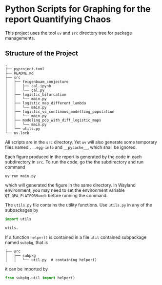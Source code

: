 # Python Scripts for Graphing for the report Quantifying Chaos

This project uses the tool `uv` and `src` directory tree for package managements.

## Structure of the Project

```
.
├── pyproject.toml
├── README.md
├── src
│   ├── feigenbuam_conjecture
│   │   ├── cal.ipynb
│   │   └── cal.py
│   ├── logistic_bifurcation
│   │   └── main.py
│   ├── logistic_map_different_lambda
│   │   └── main.py
│   ├── logistic_vs_continous_modelling_population
│   │   └── main.py
│   ├── modeling_pop_with_diff_logistic_maps
│   │   └── main.py
│   └── utils.py
└── uv.lock
```

All scripts are in the `src` directory. 
Yet `uv` will also generate some temporary files named `...egg-info` and `__pycache__`, which shall be ignored.

Each figure produced in the report is generated by the code in each subdirectory in `src`. 
To run the code, go the the subdirectory and run command

```
uv run main.py
```

which will generated the figure in the same directory.
In Wayland environment, you may need to set the environment variable 
`QT_QPA_PLATFORM=xcb` before running the command.

The `utils.py` file contains the utility functions.
Use `utils.py` in any of the subpackages by

```python 
import utils 

utils. 
```

If a function `helper()` is contained in a file `util` contained subpackage named `subpkg`, that is 

```
├── src
│   ├── subpkg
│   │   └── util.py  # containing helper()
```


it can be imported by

```python
from subpkg.util import helper()
```

